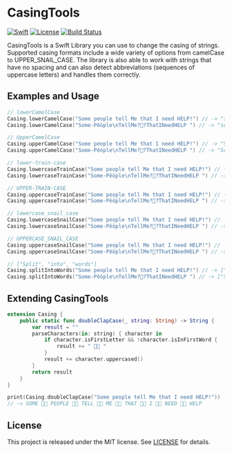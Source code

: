 # CasingTools

[![Swift][swift-badge]][swift-url]
[![License][mit-badge]][mit-url]
[![Build Status][travis-badge]][travis-url]

CasingTools is a Swift Library you can use to change the casing of strings. Supported casing formats include a wide variety of options from camelCase to UPPER_SNAIL_CASE. The library is also able to work with strings that have no spacing and can also detect abbreviations (sequences of uppercase letters) and handles them correctly.

## Examples and Usage

```swift
// lowerCamelCase
Casing.lowerCamelCase("Some people tell Me that I need HELP!") // -> "somePeopleTellMeThatINeedHELP"
Casing.lowerCamelCase("Some-Pêöple\nTellMe??ThatINeedHELP ") // -> "somePeopleTellMeThatINeedHELP"

// UpperCamelCase
Casing.upperCamelCase("Some people tell Me that I need HELP!") // -> "SomePeopleTellMeThatINeedHELP"
Casing.upperCamelCase("Some-Pêöple\nTellMe??ThatINeedHELP ") // -> "SomePeopleTellMeThatINeedHELP"

// lower-train-case
Casing.lowercaseTrainCase("Some people tell Me that I need HELP!") // -> "some-people-tell-me-that-i-need-help"
Casing.lowercaseTrainCase("Some-Pêöple\nTellMe??ThatINeedHELP ") // -> "some-people-tell-me-that-i-need-help"

// UPPER-TRAIN-CASE
Casing.uppercaseTrainCase("Some people tell Me that I need HELP!") // -> "SOME-PEOPLE-TELL-ME-THAT-I-NEED-HELP"
Casing.uppercaseTrainCase("Some-Pêöple\nTellMe??ThatINeedHELP ") // -> "SOME-PEOPLE-TELL-ME-THAT-I-NEED-HELP"

// lowercase_snail_case
Casing.lowercaseSnailCase("Some people tell Me that I need HELP!") // -> "some_people_tell_me_that_i_need_help"
Casing.lowercaseSnailCase("Some-Pêöple\nTellMe??ThatINeedHELP ") // -> "some_people_tell_me_that_i_need_help"

// UPPERCASE_SNAIL_CASE
Casing.uppercaseSnailCase("Some people tell Me that I need HELP!") // -> "SOME_PEOPLE_TELL_ME_THAT_I_NEED_HELP"
Casing.uppercaseSnailCase("Some-Pêöple\nTellMe??ThatINeedHELP ") // -> "SOME_PEOPLE_TELL_ME_THAT_I_NEED_HELP"

// ["Split", "into", "words"]
Casing.splitIntoWords("Some people tell Me that I need HELP!") // -> ["Some", "people", "tell", "Me", "that", "I", "need", "HELP"]
Casing.splitIntoWords("Some-Pêöple\nTellMe??ThatINeedHELP ") // -> ["Some", "People", "Tell", "Me", "That", "I", "Need", "HELP"]
```

## Extending CasingTools

```swift
extension Casing {
    public static func doubleClapCase(_ string: String) -> String {
        var result = ""
        parseCharacters(in: string) { character in
            if character.isFirstLetter && !character.isInFirstWord {
                result += " 👏👏 "
            }
            result += character.uppercased()
        }
        return result
    }
}
```

```swift
print(Casing.doubleClapCase("Some people tell Me that I need HELP!"))
// -> SOME 👏👏 PEOPLE 👏👏 TELL 👏👏 ME 👏👏 THAT 👏👏 I 👏👏 NEED 👏👏 HELP
```

## License

This project is released under the MIT license. See [LICENSE](LICENSE) for details.

[swift-badge]: https://img.shields.io/badge/Swift-4.0-orange.svg?style=flat
[swift-url]: https://swift.org
[mit-badge]: https://img.shields.io/badge/License-MIT-blue.svg?style=flat
[mit-url]: https://tldrlegal.com/license/mit-license
[travis-badge]: https://travis-ci.org/uberbruns/CasingTools.svg?branch=master
[travis-url]: https://travis-ci.org/uberbruns/CasingTools
